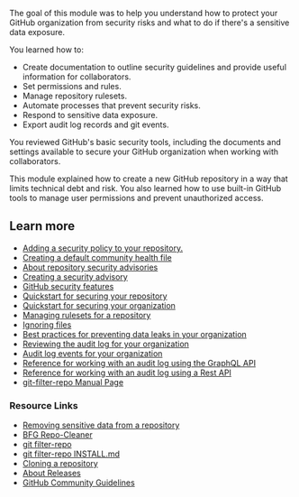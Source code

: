 <!--Summary-->

The goal of this module was to help you understand how to protect your GitHub organization from security risks and what to do if there's a sensitive data exposure. 

You learned how to:

- Create documentation to outline security guidelines and provide useful information for collaborators.
- Set permissions and rules.
- Manage repository rulesets.
- Automate processes that prevent security risks.
- Respond to sensitive data exposure.
- Export audit log records and git events.

You reviewed GitHub's basic security tools, including the documents and settings available to secure your GitHub organization when working with collaborators.

This module explained how to create a new GitHub repository in a way that limits technical debt and risk. You also learned how to use built-in GitHub tools to manage user permissions and prevent unauthorized access.

## Learn more

- [Adding a security policy to your repository.](https://docs.github.com/code-security/getting-started/adding-a-security-policy-to-your-repository)
- [Creating a default community health file](https://docs.github.com/communities/setting-up-your-project-for-healthy-contributions/creating-a-default-community-health-file#supported-file-types)
- [About repository security advisories](https://docs.github.com/code-security/security-advisories)
- [Creating a security advisory](https://docs.github.com/code-security/security-advisories/working-with-repository-security-advisories/creating-a-repository-security-advisory)
- [GitHub security features](https://docs.github.com/code-security/getting-started/github-security-features)
- [Quickstart for securing your repository](https://docs.github.com/code-security/getting-started/quickstart-for-securing-your-repository)
- [Quickstart for securing your organization](https://docs.github.com/code-security/getting-started/quickstart-for-securing-your-organization)
- [Managing rulesets for a repository](https://docs.github.com/repositories/configuring-branches-and-merges-in-your-repository/managing-rulesets)
- [Ignoring files](https://docs.github.com/get-started/getting-started-with-git/ignoring-files)
- [Best practices for preventing data leaks in your organization](https://docs.github.com/code-security/getting-started/best-practices-for-preventing-data-leaks-in-your-organization)
- [Reviewing the audit log for your organization](https://docs.github.com/organizations/keeping-your-organization-secure/managing-security-settings-for-your-organization/reviewing-the-audit-log-for-your-organization)
- [Audit log events for your organization](https://docs.github.com/organizations/keeping-your-organization-secure/managing-security-settings-for-your-organization/audit-log-events-for-your-organization)
- [Reference for working with an audit log using the GraphQL API](https://docs.github.com/graphql)
- [Reference for working with an audit log using a Rest API](https://docs.github.com//rest)
- [git-filter-repo Manual Page](https://htmlpreview.github.io/?https://github.com/newren/git-filter-repo/blob/docs/html/git-filter-repo.html)

### Resource Links

- [Removing sensitive data from a repository](https://docs.github.com/authentication/keeping-your-account-and-data-secure/removing-sensitive-data-from-a-repository)
- [BFG Repo-Cleaner](https://rtyley.github.io/bfg-repo-cleaner/)
- [git filter-repo](https://github.com/newren/git-filter-repo)
- [git filter-repo INSTALL.md](https://github.com/newren/git-filter-repo/blob/main/INSTALL.md)
- [Cloning a repository](https://docs.github.com/repositories/creating-and-managing-repositories/cloning-a-repository)
- [About Releases](https://docs.github.com/repositories/releasing-projects-on-github/about-releases)
- [GitHub Community Guidelines](https://docs.github.com/en/github/site-policy/github-community-guidelines#doxxing-and-invasion-of-privacy)
